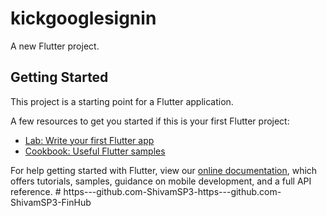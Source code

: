 # kickgooglesignin

A new Flutter project.

## Getting Started

This project is a starting point for a Flutter application.

A few resources to get you started if this is your first Flutter project:

- [Lab: Write your first Flutter app](https://flutter.dev/docs/get-started/codelab)
- [Cookbook: Useful Flutter samples](https://flutter.dev/docs/cookbook)

For help getting started with Flutter, view our
[online documentation](https://flutter.dev/docs), which offers tutorials,
samples, guidance on mobile development, and a full API reference.
#   h t t p s - - - g i t h u b . c o m - S h i v a m S P 3 - h t t p s - - - g i t h u b . c o m - S h i v a m S P 3 - F i n H u b  
 